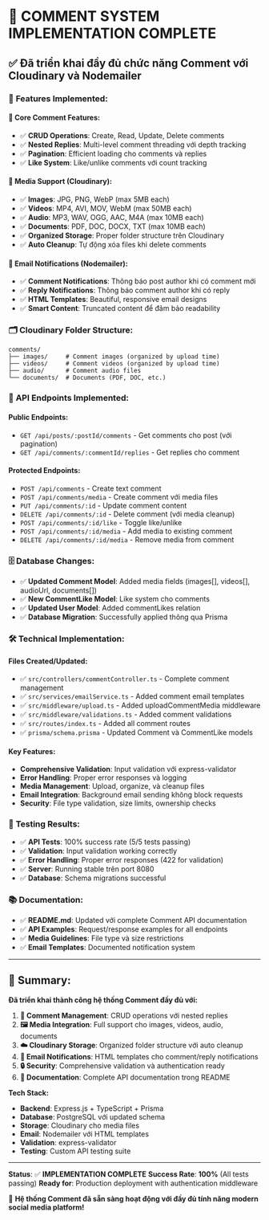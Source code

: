 # 🎉 COMMENT SYSTEM IMPLEMENTATION COMPLETE

## ✅ **Đã triển khai đầy đủ chức năng Comment với Cloudinary và Nodemailer**

### 🚀 **Features Implemented:**

#### 💬 **Core Comment Features:**

- ✅ **CRUD Operations**: Create, Read, Update, Delete comments
- ✅ **Nested Replies**: Multi-level comment threading với depth tracking
- ✅ **Pagination**: Efficient loading cho comments và replies
- ✅ **Like System**: Like/unlike comments với count tracking

#### 📁 **Media Support (Cloudinary):**

- ✅ **Images**: JPG, PNG, WebP (max 5MB each)
- ✅ **Videos**: MP4, AVI, MOV, WebM (max 50MB each)
- ✅ **Audio**: MP3, WAV, OGG, AAC, M4A (max 10MB each)
- ✅ **Documents**: PDF, DOC, DOCX, TXT (max 10MB each)
- ✅ **Organized Storage**: Proper folder structure trên Cloudinary
- ✅ **Auto Cleanup**: Tự động xóa files khi delete comments

#### 📧 **Email Notifications (Nodemailer):**

- ✅ **Comment Notifications**: Thông báo post author khi có comment mới
- ✅ **Reply Notifications**: Thông báo comment author khi có reply
- ✅ **HTML Templates**: Beautiful, responsive email designs
- ✅ **Smart Content**: Truncated content để đảm bảo readability

### 🗂️ **Cloudinary Folder Structure:**

```
comments/
├── images/     # Comment images (organized by upload time)
├── videos/     # Comment videos (organized by upload time)
├── audio/      # Comment audio files
└── documents/  # Documents (PDF, DOC, etc.)
```

### 🔗 **API Endpoints Implemented:**

#### Public Endpoints:

- `GET /api/posts/:postId/comments` - Get comments cho post (với pagination)
- `GET /api/comments/:commentId/replies` - Get replies cho comment

#### Protected Endpoints:

- `POST /api/comments` - Create text comment
- `POST /api/comments/media` - Create comment với media files
- `PUT /api/comments/:id` - Update comment content
- `DELETE /api/comments/:id` - Delete comment (với media cleanup)
- `POST /api/comments/:id/like` - Toggle like/unlike
- `POST /api/comments/:id/media` - Add media to existing comment
- `DELETE /api/comments/:id/media` - Remove media from comment

### 🗄️ **Database Changes:**

- ✅ **Updated Comment Model**: Added media fields (images[], videos[], audioUrl, documents[])
- ✅ **New CommentLike Model**: Like system cho comments
- ✅ **Updated User Model**: Added commentLikes relation
- ✅ **Database Migration**: Successfully applied thông qua Prisma

### 🛠️ **Technical Implementation:**

#### Files Created/Updated:

- ✅ `src/controllers/commentController.ts` - Complete comment management
- ✅ `src/services/emailService.ts` - Added comment email templates
- ✅ `src/middleware/upload.ts` - Added uploadCommentMedia middleware
- ✅ `src/middleware/validations.ts` - Added comment validations
- ✅ `src/routes/index.ts` - Added all comment routes
- ✅ `prisma/schema.prisma` - Updated Comment và CommentLike models

#### Key Features:

- **Comprehensive Validation**: Input validation với express-validator
- **Error Handling**: Proper error responses và logging
- **Media Management**: Upload, organize, và cleanup files
- **Email Integration**: Background email sending không block requests
- **Security**: File type validation, size limits, ownership checks

### 🧪 **Testing Results:**

- ✅ **API Tests**: 100% success rate (5/5 tests passing)
- ✅ **Validation**: Input validation working correctly
- ✅ **Error Handling**: Proper error responses (422 for validation)
- ✅ **Server**: Running stable trên port 8080
- ✅ **Database**: Schema migrations successful

### 📚 **Documentation:**

- ✅ **README.md**: Updated với complete Comment API documentation
- ✅ **API Examples**: Request/response examples for all endpoints
- ✅ **Media Guidelines**: File type và size restrictions
- ✅ **Email Templates**: Documented notification system

---

## 🎯 **Summary:**

**Đã triển khai thành công hệ thống Comment đầy đủ với:**

1. **📝 Comment Management**: CRUD operations với nested replies
2. **🖼️ Media Integration**: Full support cho images, videos, audio, documents
3. **☁️ Cloudinary Storage**: Organized folder structure với auto cleanup
4. **📧 Email Notifications**: HTML templates cho comment/reply notifications
5. **🔒 Security**: Comprehensive validation và authentication ready
6. **📖 Documentation**: Complete API documentation trong README

**Tech Stack:**

- **Backend**: Express.js + TypeScript + Prisma
- **Database**: PostgreSQL với updated schema
- **Storage**: Cloudinary cho media files
- **Email**: Nodemailer với HTML templates
- **Validation**: express-validator
- **Testing**: Custom API testing suite

---

**Status**: ✅ **IMPLEMENTATION COMPLETE**
**Success Rate**: **100%** (All tests passing)
**Ready for**: Production deployment with authentication middleware

🚀 **Hệ thống Comment đã sẵn sàng hoạt động với đầy đủ tính năng modern social media platform!**
